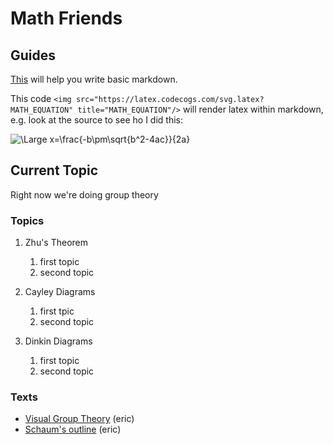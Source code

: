 # Math Friends

## Guides

[This](https://guides.github.com/features/mastering-markdown/) will help you write basic markdown.

This code 
```<img src="https://latex.codecogs.com/svg.latex?MATH_EQUATION" title="MATH_EQUATION"/>``` 
will render latex within markdown, e.g. look at the source to see ho I did this:

<img src="https://latex.codecogs.com/svg.latex?\Large&space;x=\frac{-b\pm\sqrt{b^2-4ac}}{2a}" title="\Large x=\frac{-b\pm\sqrt{b^2-4ac}}{2a}" />



## Current Topic

Right now we're doing group theory

### Topics

1. Zhu's Theorem
   1. first topic
   1. second topic

1. Cayley Diagrams
   1. first tpic
   1. second topic

1. Dinkin Diagrams
   1. first topic
   1. second topic

### Texts

* [Visual Group Theory](https://www.amazon.com/Visual-Group-Theory-Problem-Book/dp/088385757X/) (eric)
* [Schaum's outline](https://www.amazon.com/Schaums-Outline-Group-Theory-Baumslag/dp/0070041245) (eric)




